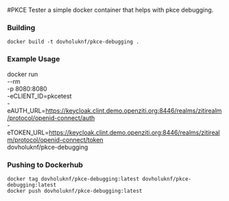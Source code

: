 #PKCE Tester
a simple docker container that helps with pkce debugging.

### Building
```
docker build -t dovholuknf/pkce-debugging .
```

### Example Usage
docker run \
	--rm \
	-p 8080:8080 \
	-eCLIENT_ID=pkcetest \
	-eAUTH_URL=https://keycloak.clint.demo.openziti.org:8446/realms/zitirealm/protocol/openid-connect/auth \
	-eTOKEN_URL=https://keycloak.clint.demo.openziti.org:8446/realms/zitirealm/protocol/openid-connect/token \
	dovholuknf/pkce-debugging
	
### Pushing to Dockerhub

```
docker tag dovholuknf/pkce-debugging:latest dovholuknf/pkce-debugging:latest
docker push dovholuknf/pkce-debugging:latest
```